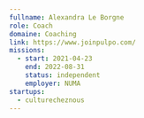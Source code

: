 ```yaml
---
fullname: Alexandra Le Borgne
role: Coach
domaine: Coaching
link: https://www.joinpulpo.com/
missions:
  - start: 2021-04-23
    end: 2022-08-31
    status: independent
    employer: NUMA
startups:
  - culturecheznous
---
```


